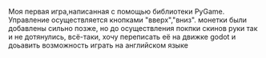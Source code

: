 Моя первая игра,написанная с помощью библиотеки PyGame. Управление осуществляется кнопками  "вверх","вниз". монетки были добавлены сильно позже, но до осуществления покпки скинов руки так и не дотянулись, всё-таки, хочу переписать её на движке godot и доьавить возможность играть на английском языке
